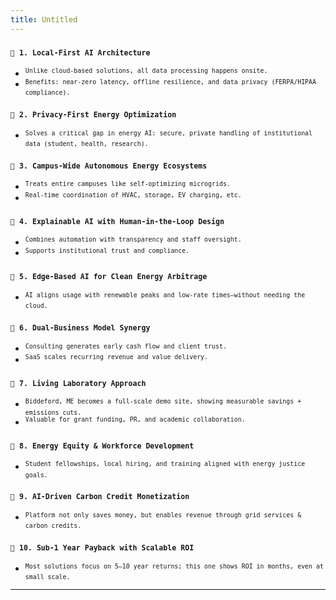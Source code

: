 ```yaml
---
title: Untitled
---
```


### <sup>`🔹`</sup><sup>` `</sup><sup>**`1. Local-First AI Architecture`**</sup>

* <sup>`Unlike cloud-based solutions, all data processing happens onsite.`</sup>
* <sup>`Benefits: near-zero latency, offline resilience, and data privacy (FERPA/HIPAA compliance).`</sup>

### <sup>`🔹`</sup><sup>` `</sup><sup>**`2. Privacy-First Energy Optimization`**</sup>

* <sup>`Solves a critical gap in energy AI: secure, private handling of institutional data (student, health, research).`</sup>

### <sup>`🔹`</sup><sup>` `</sup><sup>**`3. Campus-Wide Autonomous Energy Ecosystems`**</sup>

* <sup>`Treats entire campuses like self-optimizing microgrids.`</sup>
* <sup>`Real-time coordination of HVAC, storage, EV charging, etc.`</sup>

### <sup>`🔹`</sup><sup>` `</sup><sup>**`4. Explainable AI with Human-in-the-Loop Design`**</sup>

* <sup>`Combines automation with transparency and staff oversight.`</sup>
* <sup>`Supports institutional trust and compliance.`</sup>

### <sup>`🔹`</sup><sup>` `</sup><sup>**`5. Edge-Based AI for Clean Energy Arbitrage`**</sup>

* <sup>`AI aligns usage with renewable peaks and low-rate times—without needing the cloud.`</sup>

### <sup>`🔹`</sup><sup>` `</sup><sup>**`6. Dual-Business Model Synergy`**</sup>

* <sup>`Consulting generates early cash flow and client trust.`</sup>
* <sup>`SaaS scales recurring revenue and value delivery.`</sup>

### <sup>`🔹`</sup><sup>` `</sup><sup>**`7. Living Laboratory Approach`**</sup>

* <sup>`Biddeford, ME becomes a full-scale demo site, showing measurable savings + emissions cuts.`</sup>
* <sup>`Valuable for grant funding, PR, and academic collaboration.`</sup>

### <sup>`🔹`</sup><sup>` `</sup><sup>**`8. Energy Equity & Workforce Development`**</sup>

* <sup>`Student fellowships, local hiring, and training aligned with energy justice goals.`</sup>

### <sup>`🔹`</sup><sup>` `</sup><sup>**`9. AI-Driven Carbon Credit Monetization`**</sup>

* <sup>`Platform not only saves money, but enables revenue through grid services & carbon credits.`</sup>

### <sup>`🔹`</sup><sup>` `</sup><sup>**`10. Sub-1 Year Payback with Scalable ROI`**</sup>

* <sup>`Most solutions focus on 5–10 year returns; this one shows ROI in months, even at small scale.`</sup>

***
